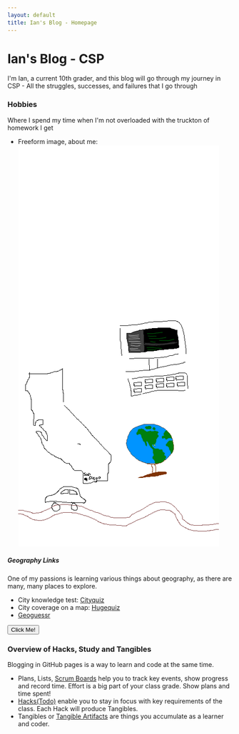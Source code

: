 ```yaml
---
layout: default
title: Ian's Blog - Homepage
---
```



# Ian's Blog - CSP
I'm Ian, a current 10th grader, and this blog will go through my journey in CSP - All the struggles, successes, and failures that I go through

### Hobbies
Where I spend my time when I'm not overloaded with the truckton of homework I get
- Freeform image, about me: ![Freeform-about-me](/images/csp_image_thing.png)
##### Geography Links
One of my passions is learning various things about geography, as there are many, many places to explore.
- City knowledge test: [Cityquiz](https://cityquiz.io)
- City coverage on a map: [Hugequiz](https://hugequiz.com/quizzes)
- [Geoguessr](https://www.geoguessr.com/)

<button type="button" onclick="alert('Testing')">Click Me!</button>

### Overview of Hacks, Study and Tangibles
Blogging in GitHub pages is a way to learn and code at the same time. 

- Plans, Lists, [Scrum Boards](https://clickup.com/blog/scrum-board/) help you to track key events, show progress and record time.  Effort is a big part of your class grade.  Show plans and time spent!
- [Hacks(Todo)](https://levelup.gitconnected.com/six-ultimate-daily-hacks-for-every-programmer-60f5f10feae) enable you to stay in focus with key requirements of the class.  Each Hack will produce Tangibles.
- Tangibles or [Tangible Artifacts](https://en.wikipedia.org/wiki/Artifact_(software_development)) are things you accumulate as a learner and coder. 
